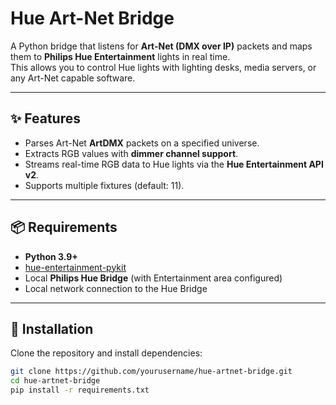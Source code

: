 # Hue Art-Net Bridge

A Python bridge that listens for **Art-Net (DMX over IP)** packets and maps them to **Philips Hue Entertainment** lights in real time.  
This allows you to control Hue lights with lighting desks, media servers, or any Art-Net capable software.

---

## ✨ Features
- Parses Art-Net **ArtDMX** packets on a specified universe.
- Extracts RGB values with **dimmer channel support**.
- Streams real-time RGB data to Hue lights via the **Hue Entertainment API v2**.
- Supports multiple fixtures (default: 11).

---

## 📦 Requirements
- **Python 3.9+**
- [hue-entertainment-pykit](https://pypi.org/project/hue-entertainment-pykit/)
- Local **Philips Hue Bridge** (with Entertainment area configured)
- Local network connection to the Hue Bridge

---

## 🔧 Installation
Clone the repository and install dependencies:

```bash
git clone https://github.com/yourusername/hue-artnet-bridge.git
cd hue-artnet-bridge
pip install -r requirements.txt
